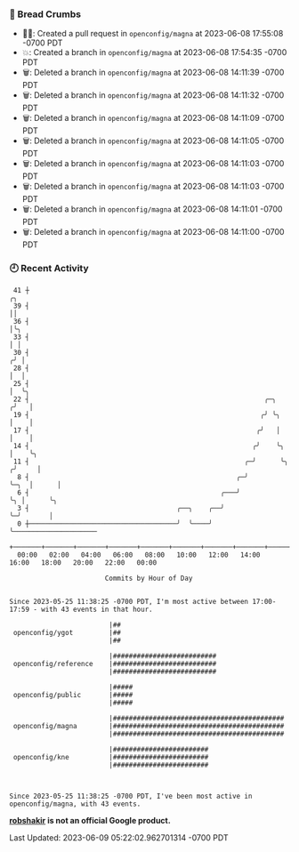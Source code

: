 ### 🍞 Bread Crumbs

 * ✍🏼: Created a pull request in `openconfig/magna` at 2023-06-08 17:55:08 -0700 PDT
 * 💥: Created a branch in `openconfig/magna` at 2023-06-08 17:54:35 -0700 PDT
 * 🗑: Deleted a branch in `openconfig/magna` at 2023-06-08 14:11:39 -0700 PDT
 * 🗑: Deleted a branch in `openconfig/magna` at 2023-06-08 14:11:32 -0700 PDT
 * 🗑: Deleted a branch in `openconfig/magna` at 2023-06-08 14:11:09 -0700 PDT
 * 🗑: Deleted a branch in `openconfig/magna` at 2023-06-08 14:11:05 -0700 PDT
 * 🗑: Deleted a branch in `openconfig/magna` at 2023-06-08 14:11:03 -0700 PDT
 * 🗑: Deleted a branch in `openconfig/magna` at 2023-06-08 14:11:03 -0700 PDT
 * 🗑: Deleted a branch in `openconfig/magna` at 2023-06-08 14:11:01 -0700 PDT
 * 🗑: Deleted a branch in `openconfig/magna` at 2023-06-08 14:11:00 -0700 PDT

### 🕘 Recent Activity
```
 41 ┼                                                                        ╭╮
 39 ┤                                                                        ││
 36 ┤                                                                        │╰╮
 33 ┤                                                                        │ │
 30 ┤                                                                       ╭╯ │
 28 ┤                                                                       │  │
 25 ┤                                                                       │  ╰╮
 22 ┤                                                           ╭─╮        ╭╯   │
 19 ┤                                                          ╭╯ ╰╮       │    │
 17 ┤                                                         ╭╯   │       │    │
 14 ┤                                                        ╭╯    ╰╮      │    ╰╮
 11 ┤                                                      ╭─╯      ╰╮    ╭╯     │
  8 ┤                                                    ╭─╯         ╰─╮  │      │
  6 ┤                                                ╭───╯             ╰╮ │      ╰╮
  3 ┤                                     ╭──╮    ╭──╯                  ╰─╯       │
  0 ┼─────────────────────────────────────╯  ╰────╯                               ╰─────────────────────
    +───────+───────+───────+───────+───────+───────+───────+───────+───────+───────+───────+───────+────
  00:00   02:00   04:00   06:00   08:00   10:00   12:00   14:00   16:00   18:00   20:00   22:00   00:00   

						Commits by Hour of Day


Since 2023-05-25 11:38:25 -0700 PDT, I'm most active between 17:00-17:59 - with 43 events in that hour.

```



```
                         |##
 openconfig/ygot         |##
                         |##

                         |##########################
 openconfig/reference    |##########################
                         |##########################

                         |#####
 openconfig/public       |#####
                         |#####

                         |###########################################
 openconfig/magna        |###########################################
                         |###########################################

                         |########################
 openconfig/kne          |########################
                         |########################



Since 2023-05-25 11:38:25 -0700 PDT, I've been most active in openconfig/magna, with 43 events.

```
**[robshakir](mailto:robjs@google.com) is not an official Google product.**  


Last Updated: 2023-06-09 05:22:02.962701314 -0700 PDT
